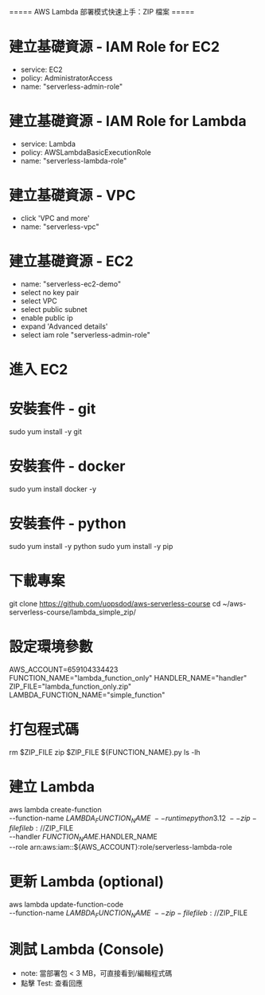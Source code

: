 ===== AWS Lambda 部署模式快速上手：ZIP 檔案 ===== 

# 建立基礎資源 - IAM Role for EC2
- service: EC2 
- policy: AdministratorAccess
- name: "serverless-admin-role"

# 建立基礎資源 - IAM Role for Lambda
- service: Lambda
- policy: AWSLambdaBasicExecutionRole
- name: "serverless-lambda-role"

# 建立基礎資源 - VPC
- click 'VPC and more'
- name: "serverless-vpc"

# 建立基礎資源 - EC2
- name: "serverless-ec2-demo"
- select no key pair
- select VPC
 - select public subnet
 - enable public ip 
- expand 'Advanced details'
 - select iam role "serverless-admin-role"

# 進入 EC2 

# 安裝套件 - git
sudo yum install -y git 

# 安裝套件 - docker 
sudo yum install docker -y

# 安裝套件 - python
sudo yum install -y python
sudo yum install -y pip

# 下載專案
git clone https://github.com/uopsdod/aws-serverless-course
cd ~/aws-serverless-course/lambda_simple_zip/

# 設定環境參數
AWS_ACCOUNT=659104334423
FUNCTION_NAME="lambda_function_only"
HANDLER_NAME="handler"
ZIP_FILE="lambda_function_only.zip"
LAMBDA_FUNCTION_NAME="simple_function"

# 打包程式碼
rm $ZIP_FILE
zip $ZIP_FILE ${FUNCTION_NAME}.py
ls -lh

# 建立 Lambda 
aws lambda create-function \
    --function-name $LAMBDA_FUNCTION_NAME \
    --runtime python3.12 \
    --zip-file fileb://$ZIP_FILE \
    --handler $FUNCTION_NAME.$HANDLER_NAME \
    --role arn:aws:iam::${AWS_ACCOUNT}:role/serverless-lambda-role

# 更新 Lambda (optional)
aws lambda update-function-code \
    --function-name $LAMBDA_FUNCTION_NAME \
    --zip-file fileb://$ZIP_FILE

# 測試 Lambda (Console)
 - note: 當部署包 < 3 MB，可直接看到/編輯程式碼
 - 點擊 Test: 查看回應 
